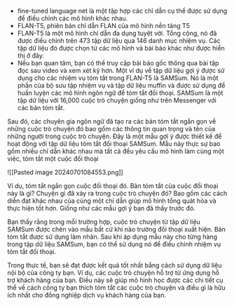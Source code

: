 - fine-tuned language net là một tập hợp các chỉ dẫn cụ thể được sử dụng để điều chỉnh các mô hình khác nhau.
- FLAN-T5, phiên bản chỉ dẫn FLAN của mô hình nền tảng T5
- FLAN-T5 là một mô hình chỉ dẫn đa dụng tuyệt vời. Tổng cộng, nó đã được điều chỉnh trên 473 tập dữ liệu qua 146 danh mục nhiệm vụ. Các tập dữ liệu đó được chọn từ các mô hình và bài báo khác như được hiển thị ở đây.
- Nếu bạn quan tâm, bạn có thể truy cập bài báo gốc thông qua bài tập đọc sau video và xem xét kỹ hơn. Một ví dụ về tập dữ liệu gợi ý được sử dụng cho các nhiệm vụ tóm tắt trong FLAN-T5 là SAMSum. Nó là một phần của bộ sưu tập nhiệm vụ và tập dữ liệu muffin và được sử dụng để huấn luyện các mô hình ngôn ngữ để tóm tắt đối thoại. SAMSum là một tập dữ liệu với 16,000 cuộc trò chuyện giống như trên Messenger với các bản tóm tắt.

Sau đó, các chuyên gia ngôn ngữ đã tạo ra các bản tóm tắt ngắn gọn về những cuộc trò chuyện đó bao gồm các thông tin quan trọng và tên của những người trong cuộc trò chuyện. Đây là một mẫu gợi ý được thiết kế để hoạt động với tập dữ liệu tóm tắt đối thoại SAMSum. Mẫu này thực sự bao gồm nhiều chỉ dẫn khác nhau mà tất cả đều yêu cầu mô hình làm cùng một việc, tóm tắt một cuộc đối thoại

![[Pasted image 20240701084553.png]]

Ví dụ, tóm tắt ngắn gọn cuộc đối thoại đó. Bản tóm tắt của cuộc đối thoại này là gì? Chuyện gì đã xảy ra trong cuộc trò chuyện đó? 
Bao gồm các cách diễn đạt khác nhau của cùng một chỉ dẫn giúp mô hình tổng quát hóa và thực hiện tốt hơn. Giống như các mẫu gợi ý bạn đã thấy trước đó.

Bạn thấy rằng trong mỗi trường hợp, cuộc trò chuyện từ tập dữ liệu SAMSum được chèn vào mẫu bất cứ khi nào trường đối thoại xuất hiện. Bản tóm tắt được sử dụng làm nhãn. 
Sau khi áp dụng mẫu này cho từng hàng trong tập dữ liệu SAMSum, bạn có thể sử dụng nó để điều chỉnh nhiệm vụ tóm tắt đối thoại.

Trong thực tế, bạn sẽ đạt được kết quả tốt nhất bằng cách sử dụng dữ liệu nội bộ của công ty bạn. Ví dụ, các cuộc trò chuyện hỗ trợ từ ứng dụng hỗ trợ khách hàng của bạn. Điều này sẽ giúp mô hình học được các chi tiết cụ thể về cách công ty bạn thích tóm tắt các cuộc trò chuyện và điều gì là hữu ích nhất cho đồng nghiệp dịch vụ khách hàng của bạn.